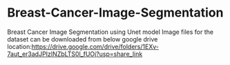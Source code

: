 # Breast-Cancer-Image-Segmentation
Breast Cancer Image Segmentation using Unet model
Image files for the dataset can be downloaded from below google drive location:https://drive.google.com/drive/folders/1EXv-7aut_er3adJPIzINZbLTS0l_fUOj?usp=share_link
